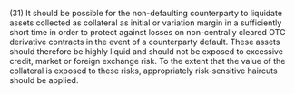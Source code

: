 (31) It should be possible for the non-defaulting counterparty to liquidate assets collected as collateral as initial or variation margin in a sufficiently short time in order to protect against losses on non-centrally cleared OTC derivative contracts in the event of a counterparty default. These assets should therefore be highly liquid and should not be exposed to excessive credit, market or foreign exchange risk. To the extent that the value of the collateral is exposed to these risks, appropriately risk-sensitive haircuts should be applied.